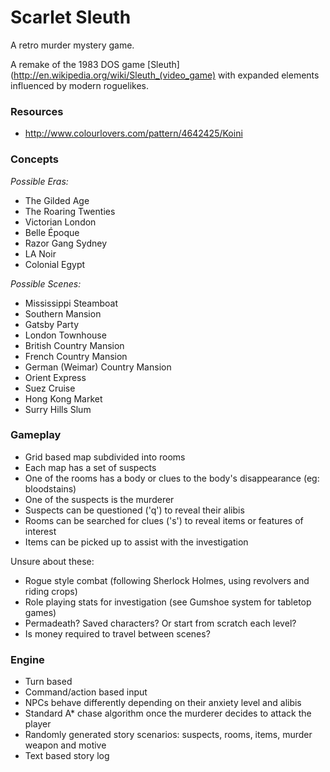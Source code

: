 # Scarlet Sleuth

A retro murder mystery game.

A remake of the 1983 DOS game [Sleuth](http://en.wikipedia.org/wiki/Sleuth_(video_game) with expanded elements influenced by modern roguelikes.

### Resources

- http://www.colourlovers.com/pattern/4642425/Koini

### Concepts

*Possible Eras:*

- The Gilded Age
- The Roaring Twenties
- Victorian London
- Belle Époque
- Razor Gang Sydney
- LA Noir
- Colonial Egypt

*Possible Scenes:*

- Mississippi Steamboat
- Southern Mansion
- Gatsby Party
- London Townhouse
- British Country Mansion
- French Country Mansion
- German (Weimar) Country Mansion
- Orient Express
- Suez Cruise
- Hong Kong Market
- Surry Hills Slum

### Gameplay

- Grid based map subdivided into rooms
- Each map has a set of suspects
- One of the rooms has a body or clues to the body's disappearance (eg: bloodstains)
- One of the suspects is the murderer
- Suspects can be questioned ('q') to reveal their alibis
- Rooms can be searched for clues ('s') to reveal items or features of interest
- Items can be picked up to assist with the investigation

Unsure about these:

- Rogue style combat (following Sherlock Holmes, using revolvers and riding crops)
- Role playing stats for investigation (see Gumshoe system for tabletop games)
- Permadeath? Saved characters? Or start from scratch each level?
- Is money required to travel between scenes?

### Engine

- Turn based
- Command/action based input
- NPCs behave differently depending on their anxiety level and alibis
- Standard A* chase algorithm once the murderer decides to attack the player
- Randomly generated story scenarios: suspects, rooms, items, murder weapon and motive
- Text based story log
